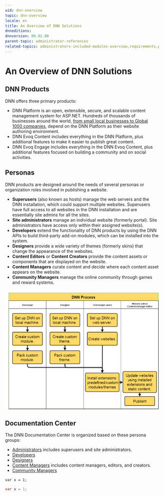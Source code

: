 ```yaml
---
uid: dnn-overview
topic: dnn-overview
locale: en
title: An Overview of DNN Solutions
dnneditions: 
dnnversion: 09.02.00
parent-topic: administrator-references
related-topics: administrators-included-modules-overview,requirements,product-versions,control-bar-to-persona-bar,persona-bar-by-role,providers,dnn-license,DNN-security,more-resources
---
```


# An Overview of DNN Solutions

## DNN Products

DNN offers three primary products:

*   DNN Platform is an open, extensible, secure, and scalable content management system for ASP.NET. Hundreds of thousands of businesses around the world, [from small local businesses to Global 1000 companies](http://www.dnnsoftware.com/solutions/our-customers), depend on the DNN Platform as their website authoring environment.
*   DNN Evoq Content includes everything in the DNN Platform, plus additional features to make it easier to publish great content.
*   DNN Evoq Engage includes everything in the DNN Evoq Content, plus additional features focused on building a community and on social activities.

## Personas

DNN products are designed around the needs of several personas or organization roles involved in publishing a website.

*   **Superusers** (also known as hosts) manage the web servers and the DNN installation, which could support multiple websites. Superusers have full access to all websites in the DNN installation and are essentially site admins for all the sites.
*   **Site administrators** manage an individual website (formerly portal). Site administrators have access only within their assigned website(s).
*   **Developers** extend the functionality of DNN products by using the DNN APIs to build third-party add-on modules, which can be installed into the system.
*   **Designers** provide a wide variety of themes (formerly skins) that change the appearance of the websites.
*   **Content Editors** or **Content Creators** provide the content assets or components that are displayed on the website.
*   **Content Managers** curate content and decide where each content asset appears on the website.
*   **Community Managers** manage the online community through games and reward systems.

  

![DNN workflow with roles](/images/gra-DNNRoles.png)

  

## Documentation Center

The DNN Documentation Center is organized based on these persona groups:

*   [Administrators](http://dnndocs.com/content/administrators/) includes superusers and site administrators.
*   [Developers](http://dnndocs.com/content/developers/)
*   [Designers](http://dnndocs.com/content/designers/)
*   [Content Managers](http://dnndocs.com/content/content-managers/) includes content managers, editors, and creators.
*   [Community Managers](http://dnndocs.com/content/community-managers/)


```
var x = 1;
```

```csharp
var x = 1;
```